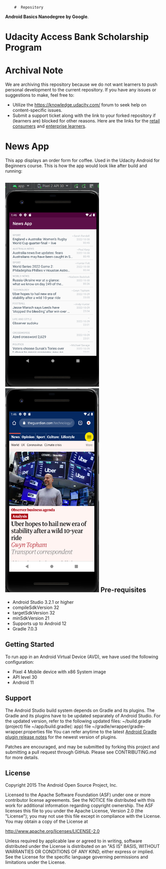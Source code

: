         #  Repository
**Android Basics Nanodegree by Google**.
# Udacity Access Bank Scholarship Program

# Archival Note
We are archiving this repository because we do not want learners to push personal development to the current repository. If you have any issues or suggestions to make, feel free to:
- Utilize the https://knowledge.udacity.com/ forum to seek help on content-specific issues.
- Submit a support ticket along with the link to your forked repository if (learners are) blocked for other reasons. Here are the links for the [retail consumers](https://udacity.zendesk.com/hc/en-us/requests/new) and [enterprise learners](https://udacityenterprise.zendesk.com/hc/en-us/requests/new?ticket_form_id=360000279131).


News App
===================================

This app displays an order form for coffee. Used in the Udacity Android for Beginners course. This is how the app would look like after build and running:

<img width="300" height="650" alt="Screenshot 2022-02-08 at 7 31 06 PM" src="https://github.com/kendrickchibueze/-Modern-Node-on-AWS/blob/main/aws-images/Screenshot%20(306).png?raw=true"><img width="300" height="650" alt="third_screenshot" src="https://github.com/kendrickchibueze/-Modern-Node-on-AWS/blob/main/aws-images/Screenshot%20(305).png?raw=true"/>
Pre-requisites
--------------
- Android Studio 3.2.1 or higher
- compileSdkVersion 32
- targetSdkVersion 32
- minSdkVersion 21
- Supports up to Android 12
- Gradle 7.0.3

Getting Started
---------------

To run app in an Android Virtual Device (AVD), we have used the following configuration:
- Pixel 4 Mobile device with x86 System image
- API level 30
- Android 11

Support
-------

The Android Studio build system depends on Gradle and its plugins. The Gradle and its plugins have to be updated separately of Android Studio.
For the updated version, refer to the following updated files:
~/build.gradle (project) file
~/app/build.gradle(: app) file
~/gradle/wrapper/gradle-wrapper.properties file
You can refer anytime to the latest [Android Gradle plugin release notes](https://developer.android.com/studio/releases/gradle-plugin) for the newest version of plugins.


Patches are encouraged, and may be submitted by forking this project and
submitting a pull request through GitHub. Please see CONTRIBUTING.md for more details.

License
-------

Copyright 2015 The Android Open Source Project, Inc.

Licensed to the Apache Software Foundation (ASF) under one or more contributor
license agreements.  See the NOTICE file distributed with this work for
additional information regarding copyright ownership.  The ASF licenses this
file to you under the Apache License, Version 2.0 (the "License"); you may not
use this file except in compliance with the License.  You may obtain a copy of
the License at

http://www.apache.org/licenses/LICENSE-2.0

Unless required by applicable law or agreed to in writing, software
distributed under the License is distributed on an "AS IS" BASIS, WITHOUT
WARRANTIES OR CONDITIONS OF ANY KIND, either express or implied.  See the
License for the specific language governing permissions and limitations under
the License.
